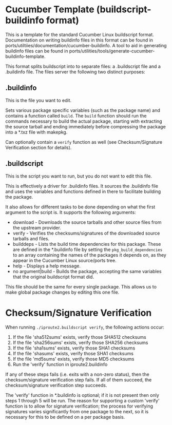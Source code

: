 # Cucumber Template (buildscript-buildinfo format)
This is a template for the standard Cucumber Linux buildscript format. Documentation on writing buildinfo files in this format can be found in ports/utiltiies/documentation/cucumber-buildinfo. A tool to aid in generating buildinfo files can be found in ports/utilities/tools/generate-cucumber-buildinfo-template.

This format splits buildscript into to separate files: a .buildscript file and a .buildinfo file. The files server the following two distinct purposes:

## .buildinfo
This is the file you want to edit.

Sets various package specific variables (such as the package name) and contains a function called `build`. The `build` function should run the commands necessary to build the actual package, starting with extracting the source tarball and ending immediately before compressing the package into a *.txz file with makepkg.

Can optionally contain a `verify` function as well (see Checksum/Signature Verification section for details).

## .buildscript
This is the script you want to run, but you do not want to edit this file.

This is effectively a driver for .buildinfo files. It sources the .buildinfo file and uses the variables and functions defined in there to facilitate building the package.

It also allows for different tasks to be done depending on what the first argument to the script is. It supports the following arguments:
* download - Downloads the source tarballs and other source files from the upstream provider.
* verify - Verifies the checksums/signatures of the downloaded source tarballs and files.
* builddeps - Lists the build time dependencies for this package. These are defined in the *.buildinfo file by setting the `pkg_build_dependencies` to an array containing the names of the packages it depends on, as they appear in the Cucumber Linux source/ports tree.
* help -  Displays a help message.
* no argument|build - Builds the package, accepting the same variables that the original buildscript format did.

This file should be the same for every single package. This allows us to make global package changes by editing this one file.

# Checksum/Signature Verification
When running `./iproute2.buildscript verify`, the following actions occur:
1. If the file 'sha512sums' exists, verify those SHA512 checksums
2. If the file 'sha256sums' exists, verify those SHA256 checksums
3. If the file 'sha1sums' exists, verify those SHA1 checksums
4. If the file 'shasums' exists, verify those SHA1 checksums
5. If the file 'md5sums' exists, verify those MD5 checksums
6. Run the 'verify' function in iproute2.buildinfo

If any of these steps fails (i.e. exits with a non-zero status), then the checksum/signature verification step fails. If all of them succeed, the checksum/signature verification step succeeds.

The 'verify' function in *.buildinfo is optional; if it is not present then only steps 1 through 5 will be run. The reason for supporting a custom 'verify' function is to allow for signature verification; the process for verifying signatures varies significantly from one package to the next, so it is necessary for this to be defined on a per package basis.

